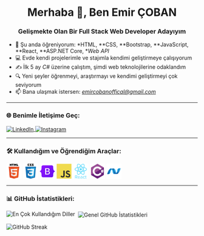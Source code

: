 <h1 align="center">Merhaba 👋, Ben Emir ÇOBAN</h1>
<h3 align="center">Gelişmekte Olan Bir Full Stack Web Developer Adayıyım</h3>

- 🌱 Şu anda öğreniyorum: *HTML, **CSS, **Bootstrap, **JavaScript, **React, **ASP.NET Core, **Web API*
- 💻 Evde kendi projelerimle ve stajımla kendimi geliştirmeye çalışıyorum
- ✍️ İlk 5 ay *C#* üzerine çalıştım, şimdi web teknolojilerine odaklandım
- 🔍 Yeni şeyler öğrenmeyi, araştırmayı ve kendimi geliştirmeyi çok seviyorum
- 📫 Bana ulaşmak istersen: *emircobanoffical@gmail.com*

---

<h3 align="left">🌐 Benimle İletişime Geç:</h3>
<p align="left">
  <a href="https://www.linkedin.com/in/emir-%C3%A7oban-4980532a4/" target="blank">
    <img align="center" src="https://raw.githubusercontent.com/rahuldkjain/github-profile-readme-generator/master/src/images/icons/Social/linked-in-alt.svg" alt="LinkedIn" height="30" width="40"/>
  </a>
  <a href="https://instagram.com/xemircobanx" target="blank">
    <img align="center" src="https://raw.githubusercontent.com/rahuldkjain/github-profile-readme-generator/master/src/images/icons/Social/instagram.svg" alt="Instagram" height="30" width="40"/>
  </a>
</p>

---

<h3 align="left">🛠️ Kullandığım ve Öğrendiğim Araçlar:</h3>
<p align="left">
  <img src="https://raw.githubusercontent.com/devicons/devicon/master/icons/html5/html5-original-wordmark.svg" alt="HTML" width="40" height="40"/>
  <img src="https://raw.githubusercontent.com/devicons/devicon/master/icons/css3/css3-original-wordmark.svg" alt="CSS" width="40" height="40"/>
  <img src="https://raw.githubusercontent.com/devicons/devicon/master/icons/bootstrap/bootstrap-original.svg" alt="Bootstrap" width="40" height="40"/>
  <img src="https://raw.githubusercontent.com/devicons/devicon/master/icons/javascript/javascript-original.svg" alt="JavaScript" width="40" height="40"/>
  <img src="https://raw.githubusercontent.com/devicons/devicon/master/icons/react/react-original-wordmark.svg" alt="React" width="40" height="40"/>
  <img src="https://raw.githubusercontent.com/devicons/devicon/master/icons/csharp/csharp-original.svg" alt="C#" width="40" height="40"/>
  <img src="https://raw.githubusercontent.com/devicons/devicon/master/icons/dot-net/dot-net-original.svg" alt=".NET" width="40" height="40"/>
</p>

---

<h3 align="left">📊 GitHub İstatistikleri:</h3>
<p>
  <img align="left" src="https://github-readme-stats.vercel.app/api/top-langs?username=emircobanofficial&show_icons=true&locale=tr&layout=compact" alt="En Çok Kullandığım Diller" />
</p>
<p>&nbsp;
  <img align="center" src="https://github-readme-stats.vercel.app/api?username=emircobanofficial&show_icons=true&locale=tr" alt="Genel GitHub İstatistikleri" />
</p>
<p>
  <img align="center" src="https://github-readme-streak-stats.herokuapp.com/?user=emircobanofficial&" alt="GitHub Streak" />
</p>
